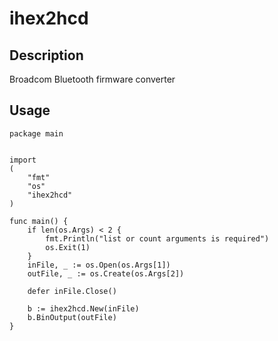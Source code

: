 # ihex2hcd

## Description
Broadcom Bluetooth firmware converter

## Usage 


``` golang
package main


import
(
	"fmt"
	"os"
	"ihex2hcd"
)

func main() {
	if len(os.Args) < 2 {
		fmt.Println("list or count arguments is required")
		os.Exit(1)
	}
	inFile, _ := os.Open(os.Args[1])
	outFile, _ := os.Create(os.Args[2])

	defer inFile.Close()

	b := ihex2hcd.New(inFile)
	b.BinOutput(outFile)
}
